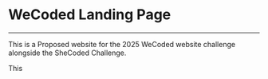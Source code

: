 # WeCoded Landing Page

---

This is a Proposed website for the 2025 WeCoded website challenge alongside the SheCoded Challenge. 

This 
